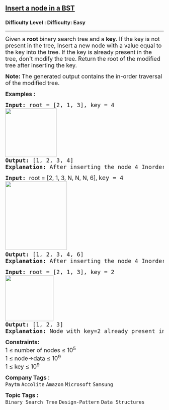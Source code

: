 <h2><a href="https://www.geeksforgeeks.org/problems/insert-a-node-in-a-bst/1">Insert a node in a BST</a></h2><h3>Difficulty Level : Difficulty: Easy</h3><hr><div class="problems_problem_content__Xm_eO"><p><span style="font-size: 18px;">Given a <strong>root </strong>binary search tree and a <strong>key</strong>. If the key is not present in the tree, Insert a new node with a value equal to the key into the tree. If the key </span><span style="font-size: 18px;">is already present in the tree, don't modify the tree. R</span><span style="font-size: 18px;">eturn the root of the modified tree after inserting the key.&nbsp;</span></p>
<p><span style="font-size: 18px;"><strong>Note:&nbsp;</strong>The generated output contains the in-order traversal of the modified tree.</span></p>
<p><span style="font-size: 18px;"><strong>Examples :</strong></span></p>
<pre><span style="font-size: 18px;"><strong>Input: </strong>root = [2, 1, 3],<strong> </strong>key = 4
<img src="https://media.geeksforgeeks.org/img-practice/prod/addEditProblem/700216/Web/Other/blobid0_1749203692.webp" width="163" height="155"><br><strong>Output: </strong>[1, 2, 3, 4]<strong>
Explanation: </strong>After inserting the node 4 Inorder traversal will be 1 2 3 4.</span>
</pre>
<pre><span style="font-size: 18px;"><strong>Input: </strong></span><span style="font-size: 18px; font-family: -apple-system, BlinkMacSystemFont, 'Segoe UI', Roboto, Oxygen, Ubuntu, Cantarell, 'Open Sans', 'Helvetica Neue', sans-serif;">root = [2, 1, 3, N, N, N, 6],</span><strong style="font-size: 18px; font-family: -apple-system, BlinkMacSystemFont, 'Segoe UI', Roboto, Oxygen, Ubuntu, Cantarell, 'Open Sans', 'Helvetica Neue', sans-serif;"> </strong><span style="font-size: 14pt;">key = 4</span><br><span style="font-size: 18px;"><img src="https://media.geeksforgeeks.org/img-practice/prod/addEditProblem/700216/Web/Other/blobid1_1749203742.webp" width="196" height="218"> <br><strong>Output: </strong>[1, 2, 3, 4, 6]<strong>
Explanation: </strong>After inserting the node 4 Inorder traversal of the above tree will be 1 2 3 4 6.<br></span></pre>
<pre><span style="font-size: 18px;"><strong>Input: </strong>root = [2, 1, 3], key = 2
<strong><img src="https://media.geeksforgeeks.org/img-practice/prod/addEditProblem/700216/Web/Other/blobid2_1749203789.webp" width="153" height="146"><br>Output: </strong>[1, 2, 3] <strong>
Explanation:</strong> Node with key=2 already present in BST, Inorder traversal will be 1 2 3.</span></pre>
<p><span style="font-size: 18px;"><strong>Constraints:</strong><br>1 ≤ number of nodes ≤ 10<sup>5<br></sup></span><span style="font-size: 18px;">1 ≤ node-&gt;data ≤ 10<sup>9</sup></span><br><span style="font-size: 18px;">1 ≤ key ≤ 10<sup>9</sup></span></p></div><p><span style=font-size:18px><strong>Company Tags : </strong><br><code>Paytm</code>&nbsp;<code>Accolite</code>&nbsp;<code>Amazon</code>&nbsp;<code>Microsoft</code>&nbsp;<code>Samsung</code>&nbsp;<br><p><span style=font-size:18px><strong>Topic Tags : </strong><br><code>Binary Search Tree</code>&nbsp;<code>Design-Pattern</code>&nbsp;<code>Data Structures</code>&nbsp;